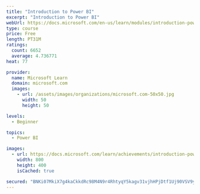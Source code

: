 ```yaml
---
title: "Introduction to Power BI"
excerpt: "Introduction to Power BI"
webUrl: https://docs.microsoft.com/en-us/learn/modules/introduction-power-bi/
type: course
price: Free
length: PT31M
ratings:
  count: 6652
  average: 4.736771
heat: 77

provider:
  name: Microsoft Learn
  domain: microsoft.com
  images:
    - url: /assets/images/organizations/microsoft.com-50x50.jpg
      width: 50
      height: 50

levels:
  - Beginner

topics:
  - Power BI

images:
  - url: https://docs.microsoft.com/learn/achievements/introduction-power-bi-social.png
    width: 800
    height: 400
    isCached: true

secured: "BNKi07MkiX7g4kaCkkdRc98M4N9r4RhtyqY5kagv31vjhHPjDtf1Uj90VSV9y3VtqHU/1hy+QuAvNUR65oDVErvVNY2eklQyPE788ZnHFAlw/TUJW+3nSiD5B8iJzCeQUiaByEhKgP2CA6YmYLw9w5k7IC2VRFk7ezdW3S2ufnxVw3eycB1CBqpEejM3t2TcdBaPH8rRC2IK6KyHeE8yq1rvQECDR1DdqhDMmb26VMdPQ1rvrhHaBarnnjcG1kik3L0vHl8Kf3m3TNAsz3OrQnNzn9hRCpfIaBm+QX7D4ZRpFF22eGBHFZtKZyG556CzSFbeyg7IAZyCMDzCiqtXYEd5qgLFWNOaUuojkiTlRC2Rgn+vGjTYN+1dhXKVEgl57sxlwU/NCtFsNQGLsQn6vP0qXQgR7LB7f4RIxwRnfH4=;GR7OLGVsy7o0/eLgJFnNvg=="
---
```


